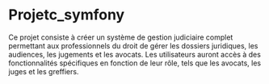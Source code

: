 # Projetc_symfony
Ce projet consiste à créer un système de gestion judiciaire complet permettant aux professionnels du droit de gérer les dossiers juridiques, les audiences, les jugements et les avocats. Les utilisateurs auront accès à des fonctionnalités spécifiques en fonction de leur rôle, tels que les avocats, les juges et les greffiers.
